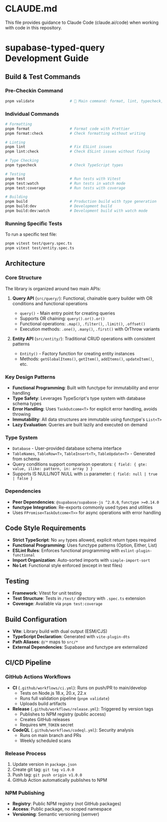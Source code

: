 # CLAUDE.md

This file provides guidance to Claude Code (claude.ai/code) when working with code in this repository.

# supabase-typed-query Development Guide

## Build & Test Commands

### Pre-Checkin Command

```bash
pnpm validate                # 🚀 Main command: format, lint, typecheck, test, and build
```

### Individual Commands

```bash
# Formatting
pnpm format                  # Format code with Prettier
pnpm format:check            # Check formatting without writing

# Linting
pnpm lint                    # Fix ESLint issues
pnpm lint:check              # Check ESLint issues without fixing

# Type Checking
pnpm typecheck               # Check TypeScript types

# Testing
pnpm test                    # Run tests with Vitest
pnpm test:watch              # Run tests in watch mode
pnpm test:coverage           # Run tests with coverage

# Building
pnpm build                   # Production build with type generation
pnpm build:dev               # Development build
pnpm build:dev:watch         # Development build with watch mode
```

### Running Specific Tests

To run a specific test file:

```bash
pnpm vitest test/query.spec.ts
pnpm vitest test/entity.spec.ts
```

## Architecture

### Core Structure

The library is organized around two main APIs:

1. **Query API** (`src/query/`): Functional, chainable query builder with OR conditions and functional operations
   - `query()` - Main entry point for creating queries
   - Supports OR chaining: `query().or().or()`
   - Functional operations: `.map()`, `.filter()`, `.limit()`, `.offset()`
   - Execution methods: `.one()`, `.many()`, `.first()` with OrThrow variants

2. **Entity API** (`src/entity/`): Traditional CRUD operations with consistent patterns
   - `Entity()` - Factory function for creating entity instances
   - Methods: `getGlobalItems()`, `getItem()`, `addItems()`, `updateItem()`, etc.

### Key Design Patterns

- **Functional Programming**: Built with functype for immutability and error handling
- **Type Safety**: Leverages TypeScript's type system with database schema types
- **Error Handling**: Uses `TaskOutcome<T>` for explicit error handling, avoids throwing
- **Immutability**: All data structures are immutable using functype's `List<T>`
- **Lazy Evaluation**: Queries are built lazily and executed on demand

### Type System

- `Database` - User-provided database schema interface
- `TableNames`, `TableRow<T>`, `TableInsert<T>`, `TableUpdate<T>` - Generated from schema
- Query conditions support comparison operators: `{ field: { gte: value, ilike: pattern, in: array } }`
- Supports IS NULL/NOT NULL with `is` parameter: `{ field: null | true | false }`

### Dependencies

- **Peer Dependencies**: `@supabase/supabase-js ^2.0.0`, `functype >=0.14.0`
- **functype Integration**: Re-exports commonly used types and utilities
- Uses `FPromise<TaskOutcome<T>>` for async operations with error handling

## Code Style Requirements

- **Strict TypeScript**: No `any` types allowed, explicit return types required
- **Functional Programming**: Uses functype patterns (Option, Either, List)
- **ESLint Rules**: Enforces functional programming with `eslint-plugin-functional`
- **Import Organization**: Auto-sorted imports with `simple-import-sort`
- **No Let**: Functional style enforced (except in test files)

## Testing

- **Framework**: Vitest for unit testing
- **Test Structure**: Tests in `/test/` directory with `.spec.ts` extension
- **Coverage**: Available via `pnpm test:coverage`

## Build Configuration

- **Vite**: Library build with dual output (ESM/CJS)
- **TypeScript Declaration**: Generated with `vite-plugin-dts`
- **Path Aliases**: `@/*` maps to `src/*`
- **External Dependencies**: Supabase and functype are externalized

## CI/CD Pipeline

### GitHub Actions Workflows

- **CI** (`.github/workflows/ci.yml`): Runs on push/PR to main/develop
  - Tests on Node.js 18.x, 20.x, 22.x
  - Runs full validation pipeline (`pnpm validate`)
  - Uploads build artifacts
- **Release** (`.github/workflows/release.yml`): Triggered by version tags
  - Publishes to NPM registry (public access)
  - Creates GitHub releases
  - Requires `NPM_TOKEN` secret
- **CodeQL** (`.github/workflows/codeql.yml`): Security analysis
  - Runs on main branch and PRs
  - Weekly scheduled scans

### Release Process

1. Update version in `package.json`
2. Create git tag: `git tag v1.0.0`
3. Push tag: `git push origin v1.0.0`
4. GitHub Action automatically publishes to NPM

### NPM Publishing

- **Registry**: Public NPM registry (not GitHub packages)
- **Access**: Public package, no scoped namespace
- **Versioning**: Semantic versioning (semver)
